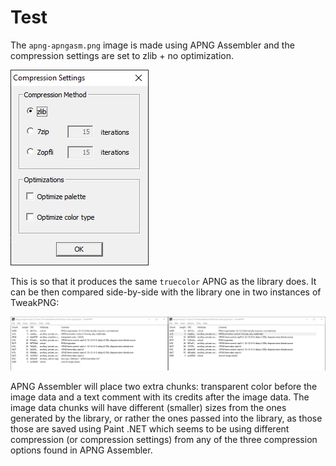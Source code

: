 # Test

The `apng-apngasm.png` image is made using APNG Assembler and the compression
settings are set to zlib + no optimization.

![](apngasm.png)

This is so that it produces the same `truecolor` APNG as the library does.
It can be then compared side-by-side with the library one in two instances of
TweakPNG:

![](tweakpngs.png)

APNG Assembler will place two extra chunks: transparent color before the image
data and a text comment with its credits after the image data.
The image data chunks will have different (smaller) sizes from the ones
generated by the library, or rather the ones passed into the library, as those
those are saved using Paint .NET which seems to be using different compression
(or compression settings) from any of the three compression options found in
APNG Assembler.
